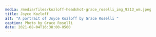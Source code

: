 ```yaml
---
media: /media/files/kozloff-headshot-grace_roselli_img_9213_wm.jpeg
title: Joyce Kozloff
alt: "A portrait of Joyce Kozloff by Grace Roselli "
caption: Photo by Grace Roselli
date: 2021-08-04T16:38:00-0500
---
```

